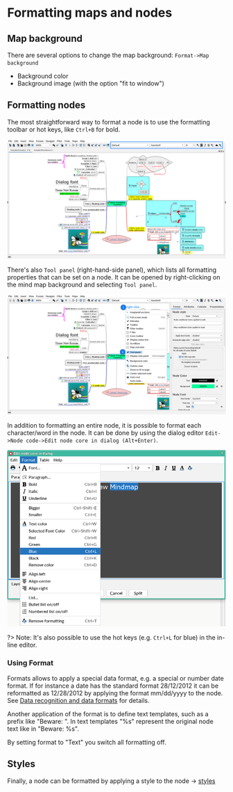 
# Formatting maps and nodes

## Map background
There are several options to change the map background: `Format->Map background`

* Background color
* Background image (with the option "fit to window")

## Formatting nodes

The most straightforward way to format a node is to use the formatting toolbar or hot keys, like `Ctrl+B` for bold.

![](../images/formatting_toolbar-1'10'2.png ':size=200')

There's also `Tool panel` (right-hand-side panel), which lists all formatting properties that can be set on a node.
It can be opened by right-clicking on the mind map background and selecting `Tool panel`.

![](../images/right-click_for_Tool_panel-1'10'2.png ':size=200')

In addition to formatting an entire node, it is possible to format each character/word in the node.
It can be done by using the dialog editor `Edit->Node code->Edit node core in dialog (Alt+Enter)`.

![](../images/word-level_dialog_formatting-1'10'2.png ':size=200')

?> Note: It's also possible to use the hot keys (e.g. `Ctrl+L` for blue) in the in-line editor.

### Using Format

Formats allows to apply a special data format, e.g. a special or number date format.
If for instance a date has the standard format 28/12/2012 it can be reformatted as 12/28/2012 by applying the format mm/dd/yyyy to the node.
See [Data recognition and data formats](Data_recognition_and_data_formats.md) for details.

Another application of the format is to define text templates, such as a prefix like "Beware: ". In text templates "%s" represent the original node text like in "Beware: %s".

By setting format to "Text" you switch all formatting off.

## Styles

Finally, a node can be formatted by applying a style to the node → [styles](styles.md)
